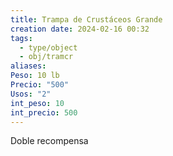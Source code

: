 ```yaml
---
title: Trampa de Crustáceos Grande
creation date: 2024-02-16 00:32
tags:
  - type/object
  - obj/tramcr
aliases: 
Peso: 10 lb
Precio: "500"
Usos: "2"
int_peso: 10
int_precio: 500
---
```


Doble recompensa